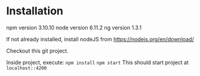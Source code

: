 # Installation

npm version 3.10.10
node version 6.11.2
ng version 1.3.1

If not already installed, install nodeJS from https://nodejs.org/en/download/

Checkout this git project.

Inside project, execute:
`npm install`
`npm start`
This should start project at `localhost::4200`
